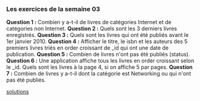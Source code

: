 ### Les exercices de la semaine 03 ###

**Question 1 :**  Combien y a-t-il de livres de catégories Internet et de catégories non Internet.
**Question 2 :** Quels sont les 3 derniers livres enregistrés.
**Question 3 :** Quels sont les livres qui ont été publiés avant le 1er janvier 2010.
**Question 4 :** Afficher le titre, le isbn et les auteurs des 5 premiers livres triés en order croissant de _id qui ont 
une date de publication.
**Question 5 :** Combien de livres n'ont pas été publiés (status). 
**Question 6 :** Une application affiche tous les livres en order croissant selon le _id. 
             Quels sont les livres à la page 4, si on affiche 5 par pages.
**Question 7 :** Combien de livres y a-t-il dont la catégorie est Networking ou qui n'ont pas été publiés.

[solutions](https://github.com/CollegeBoreal/INF1069-201-18H-02/blob/master/Semaine03/solutions)


